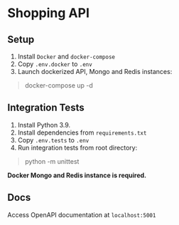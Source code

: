 # Shopping API

## Setup

1. Install `Docker` and `docker-compose`
2. Copy `.env.docker` to `.env`
3. Launch dockerized API, Mongo and Redis instances:
> docker-compose up -d

## Integration Tests
1. Install Python 3.9.
2. Install dependencies from `requirements.txt`
3. Copy `.env.tests` to `.env`
4. Run integration tests from root directory:
> python -m unittest

**Docker Mongo and Redis instance is required.**

## Docs
Access OpenAPI documentation at `localhost:5001`